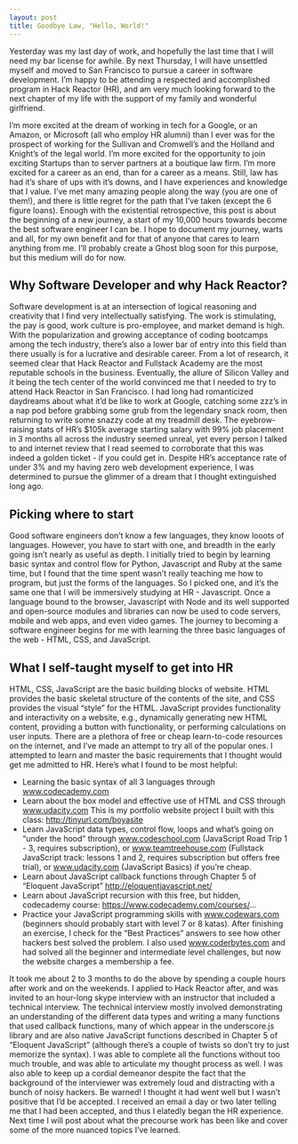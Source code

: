 ```yaml
---
layout: post
title: Goodbye Law, "Hello, World!"
---
```


Yesterday was my last day of work, and  hopefully the last time that I will need my bar license for awhile. By next Thursday, I will have unsettled myself and moved to San Francisco to pursue a career in software development. I’m happy to be attending a respected and accomplished program in Hack Reactor (HR), and am very much looking forward to the next chapter of my life with the support of my family and wonderful girlfriend. 

I’m more excited at the dream of working in tech for a Google, or an Amazon, or Microsoft (all who employ HR alumni) than I ever was for the prospect of working for the Sullivan and Cromwell’s and the Holland and Knight’s of the legal world. I’m more excited for the opportunity to join exciting Startups than to server partners at a boutique law firm. I’m more excited for a career as an end, than for a career as a means. Still, law has had it’s share of ups with it’s downs, and I have experiences and knowledge that I value. I’ve met many amazing people along the way (you are one of them!), and there is little regret for the path that I’ve taken (except the 6 figure loans).
Enough with the existential retrospective, this post is about the beginning of a new journey, a start of my 10,000 hours towards become the best software engineer I can be. I hope to document my journey, warts and all, for my own benefit and for that of anyone that cares to learn anything from me. I’ll probably create a Ghost blog soon for this purpose, but this medium will do for now.

## Why Software Developer and why Hack Reactor?

Software development is at an intersection of logical reasoning and creativity that I find very intellectually satisfying. The work is stimulating, the pay is good, work culture is pro-employee, and market demand is high. With the popularization and growing acceptance of coding bootcamps among the tech industry, there’s also a lower bar of entry into this field than there usually is for a lucrative and desirable career. From a lot of research, it seemed clear that Hack Reactor and Fullstack Academy are the most reputable schools in the business. Eventually, the allure of Silicon Valley and it being the tech center of the world convinced me that I needed to try to attend Hack Reactor in San Francisco. I had long had romanticized daydreams about what it’d be like to work at Google, catching some zzz’s in a nap pod before grabbing some grub from the legendary snack room, then returning to write some snazzy code at my treadmill desk. The eyebrow-raising stats of HR’s $105k average starting salary with 99% job placement in 3 months all across the industry seemed unreal, yet every person I talked to and internet review that I read seemed to corroborate that this was indeed a golden ticket - if you could get in. Despite HR’s acceptance rate of under 3% and my having zero web development experience, I was determined to pursue the glimmer of a dream that I thought extinguished long ago.

## Picking where to start

Good software engineers don’t know a few languages, they know looots of languages. However, you have to start with one, and breadth in the early going isn’t nearly as useful as depth. I initially tried to begin by learning basic syntax and control flow for Python, Javascript and Ruby at the same time, but I found that the time spent wasn’t really teaching me how to program, but just the forms of the languages. So I picked one, and it’s the same one that I will be immersively studying at HR - Javascript. Once a language bound to the browser, Javascript with Node and its well supported and open-source modules and libraries can now be used to code servers, mobile and web apps, and even video games. The journey to becoming a software engineer begins for me with learning the three basic languages of the web - HTML, CSS, and JavaScript.

## What I self-taught myself to get into HR

HTML, CSS, JavaScript are the basic building blocks of website. HTML provides the basic skeletal structure of the contents of the site, and CSS provides the visual “style” for the HTML. JavaScript provides functionality and interactivity on a website, e.g., dynamically generating new HTML content, providing a button with functionality, or performing calculations on user inputs. There are a plethora of free or cheap learn-to-code resources on the internet, and I’ve made an attempt to try all of the popular ones. I attempted to learn and master the basic requirements that I thought would get me admitted to HR. Here’s what I found to be most helpful:

* Learning the basic syntax of all 3 languages through www.codecademy.com
* Learn about the box model and effective use of HTML and CSS through www.udacity.com This is my portfolio website project I built with this class: http://tinyurl.com/boyasite
* Learn JavaScript data types, control flow, loops and what’s going on “under the hood” through www.codeschool.com (JavaScript Road Trip 1 - 3, requires subscription), or www.teamtreehouse.com (Fullstack JavaScript track: lessons 1 and 2, requires subscription but offers free trial), or www.udacity.com (JavaScript Basics) if you’re cheap.
* Learn about JavaScript callback functions through Chapter 5 of “Eloquent JavaScript” http://eloquentjavascript.net/
* Learn about JavaScript recursion with this free, but hidden, codecademy course: https://www.codecademy.com/courses/...
* Practice your JavaScript programming skills with www.codewars.com (beginners should probably start with level 7 or 8 katas). After finishing an exercise, I check for the “Best Practices” answers to see how other hackers best solved the problem. I also used www.coderbytes.com and had solved all the beginner and intermediate level challenges, but now the website charges a membership a fee.

It took me about 2 to 3 months to do the above by spending a couple hours after work and on the weekends. I applied to Hack Reactor after, and was invited to an hour-long skype interview with an instructor that included a technical interview. The technical interview mostly involved demonstrating an understanding of the different data types and writing a many functions that used callback functions, many of which appear in the underscore.js library and are also native JavaScript functions described in Chapter 5 of “Eloquent JavaScript” (although there’s a couple of twists so don’t try to just memorize the syntax). I was able to complete all the functions without too much trouble, and was able to articulate my thought process as well. I was also able to keep up a cordial demeanor despite the fact that the background of the interviewer was extremely loud and distracting with a bunch of noisy hackers. Be warned! I thought it had went well but I wasn’t positive that I’d be accepted. I received an email a day or two later telling me that I had been accepted, and thus I elatedly began the HR experience. 
Next time I will post about what the precourse work has been like and cover some of the more nuanced topics I’ve learned.
